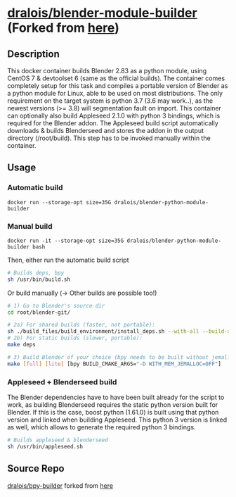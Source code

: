 # [dralois/blender-module-builder](https://hub.docker.com/r/dralois/blender-python-module-builder) (Forked from [here](https://hub.docker.com/r/mattiasohlsson/centos-blender-builder/))

## Description

This docker container builds Blender 2.83 as a python module, using CentOS 7 & devtoolset 6 (same as the official builds). The container comes completely setup for this task and compiles a portable version of Blender as a python module for Linux, able to be used on most distributions. The only requirement on the target system is python 3.7 (3.6 may work..), as the newest versions (>= 3.8) will segmentation fault on import. This container can optionally also build Appleseed 2.1.0 with python 3 bindings, which is required for the Blender addon. The Appleseed build script automatically downloads & builds Blenderseed and stores the addon in the output directory (/root/build). This step has to be invoked manually within the container.

## Usage

### Automatic build

```docker
docker run --storage-opt size=35G dralois/blender-python-module-builder
```

### Manual build

```docker
docker run -it --storage-opt size=35G dralois/blender-python-module-builder bash
```

Then, either run the automatic build script

```bash
# Builds deps, bpy
sh /usr/bin/build.sh
```

Or build manually (-> Other builds are possible too!)

```bash
# 1) Go to Blender's source dir
cd root/blender-git/

# 2a) For shared builds (faster, not portable):
sh ./build_files/build_environment/install_deps.sh --with-all --build-all
# 2b) For static builds (slower, portable):
make deps

# 3) Build Blender of your choice (bpy needs to be built without jemalloc!)
make [full] [lite] [bpy BUILD_CMAKE_ARGS="-D WITH_MEM_JEMALLOC=OFF"]
```

### Appleseed + Blenderseed build

The Blender dependencies have to have been built already for the script to work, as building Blenderseed requires the static python version built for Blender. If this is the case, boost python (1.61.0) is built using that python version and linked when building Appleseed. This python 3 version is linked as well, which allows to generate the required python 3 bindings.

```bash
# Builds appleseed & blenderseed
sh /usr/bin/appleseed.sh
```

## Source Repo

[dralois/bpy-builder](https://github.com/dralois/Blender-Python-Module-Docker) forked from [here](https://github.com/mattias-ohlsson/docker-centos-blender-builder)
